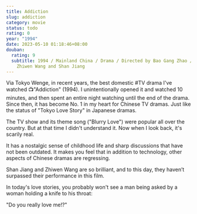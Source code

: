 ```yaml
---
title: Addiction
slug: addiction
category: movie
status: todo
rating: 0
year: "1994"
date: 2023-05-10 01:18:46+08:00
douban:
  rating: 9
  subtitle: 1994 / Mainland China / Drama / Directed by Bao Gang Zhao / Starring
    Zhiwen Wang and Shan Jiang
---
```


Via Tokyo Wenge, in recent years, the best domestic #TV drama I've watched 📺"Addiction" (1994). I unintentionally opened it and watched 10 minutes, and then spent an entire night watching until the end of the drama. Since then, it has become No. 1 in my heart for Chinese TV dramas. Just like the status of "Tokyo Love Story" in Japanese dramas.

The TV show and its theme song ("Blurry Love") were popular all over the country. But at that time I didn't understand it. Now when I look back, it's scarily real.

It has a nostalgic sense of childhood life and sharp discussions that have not been outdated. It makes you feel that in addition to technology, other aspects of Chinese dramas are regressing.

Shan Jiang and Zhiwen Wang are so brilliant, and to this day, they haven’t surpassed their performance in this film.

In today's love stories, you probably won't see a man being asked by a woman holding a knife to his throat:

"Do you really love me!?"
